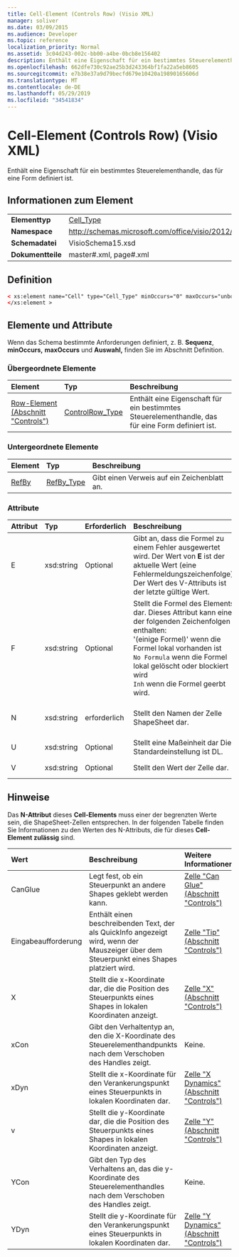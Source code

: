 ```yaml
---
title: Cell-Element (Controls Row) (Visio XML)
manager: soliver
ms.date: 03/09/2015
ms.audience: Developer
ms.topic: reference
localization_priority: Normal
ms.assetid: 3c04d243-002c-bb00-a4be-0bcb8e156402
description: Enthält eine Eigenschaft für ein bestimmtes Steuerelementhandle, das für eine Form definiert ist.
ms.openlocfilehash: 662dfe730c92ae25b3d243364bf1fa22a5eb8605
ms.sourcegitcommit: e7b38e37a9d79becfd679e10420a19890165606d
ms.translationtype: MT
ms.contentlocale: de-DE
ms.lasthandoff: 05/29/2019
ms.locfileid: "34541834"
---
```

# <a name="cell-element-controls-row-visio-xml"></a>Cell-Element (Controls Row) (Visio XML)

Enthält eine Eigenschaft für ein bestimmtes Steuerelementhandle, das für eine Form definiert ist.
  
## <a name="element-information"></a>Informationen zum Element

|||
|:-----|:-----|
|**Elementtyp** <br/> |[Cell_Type](cell_type-complextypevisio-xml.md) <br/> |
|**Namespace** <br/> |http://schemas.microsoft.com/office/visio/2012/main  <br/> |
|**Schemadatei** <br/> |VisioSchema15.xsd  <br/> |
|**Dokumentteile** <br/> |master#.xml, page#.xml  <br/> |
   
## <a name="definition"></a>Definition

```XML
< xs:element name="Cell" type="Cell_Type" minOccurs="0" maxOccurs="unbounded" >
</xs:element >
```

## <a name="elements-and-attributes"></a>Elemente und Attribute

Wenn das Schema bestimmte Anforderungen definiert, z. B. **Sequenz**, **minOccurs,** **maxOccurs** und **Auswahl,** finden Sie im Abschnitt Definition. 
  
### <a name="parent-elements"></a>Übergeordnete Elemente

|**Element**|**Typ**|**Beschreibung**|
|:-----|:-----|:-----|
|[Row-Element (Abschnitt "Controls")](row-element-controls-sectionvisio-xml.md) <br/> |[ControlRow_Type](controlrow_type-complextypevisio-xml.md) <br/> |Enthält eine Eigenschaft für ein bestimmtes Steuerelementhandle, das für eine Form definiert ist.  <br/> |
   
### <a name="child-elements"></a>Untergeordnete Elemente

|**Element**|**Typ**|**Beschreibung**|
|:-----|:-----|:-----|
|[RefBy](refby-element-cell_type-complextypevisio-xml.md) <br/> |[RefBy_Type](refby_type-complextypevisio-xml.md) <br/> |Gibt einen Verweis auf ein Zeichenblatt an.  <br/> |
   
### <a name="attributes"></a>Attribute

|**Attribut**|**Typ**|**Erforderlich**|**Beschreibung**|**Mögliche Werte**|
|:-----|:-----|:-----|:-----|:-----|
|E  <br/> |xsd:string  <br/> |Optional  <br/> |Gibt an, dass die Formel zu einem Fehler ausgewertet wird. Der Wert von **E** ist der aktuelle Wert (eine Fehlermeldungszeichenfolge); Der Wert  des V-Attributs ist der letzte gültige Wert.  <br/> |Eine Fehlermeldungszeichenfolge.  <br/> |
|F  <br/> |xsd:string  <br/> |Optional  <br/> | Stellt die Formel des Elements dar. Dieses Attribut kann eine der folgenden Zeichenfolgen enthalten:  <br/>  '(einige Formel)' wenn die Formel lokal vorhanden ist  <br/>  `No Formula` wenn die Formel lokal gelöscht oder blockiert wird  <br/>  `Inh` wenn die Formel geerbt wird.  <br/> |Eine Formel.  <br/> |
|N  <br/> |xsd:string  <br/> |erforderlich  <br/> |Stellt den Namen der Zelle ShapeSheet dar.  <br/> |Der Name der Zelle ShapeSheet.  <br/> Weitere Informationen finden Sie im Abschnitt "Hinweise".  <br/> |
|U  <br/> |xsd:string  <br/> |Optional  <br/> |Stellt eine Maßeinheit dar Die Standardeinstellung ist DL.  <br/> |Die Einheiten der Zelle.  <br/> |
|V  <br/> |xsd:string  <br/> |Optional  <br/> |Stellt den Wert der Zelle dar.  <br/> |Der Wert der Zelle ShapeSheet.  <br/> |
   
## <a name="remarks"></a>Hinweise

Das **N-Attribut** dieses **Cell-Elements** muss einer der begrenzten Werte sein, die ShapeSheet-Zellen entsprechen. In der folgenden Tabelle finden Sie  Informationen zu den Werten des N-Attributs, die für dieses **Cell-Element zulässig** sind. 
  
|**Wert**|**Beschreibung**|**Weitere Informationen**|
|:-----|:-----|:-----|
|CanGlue  <br/> |Legt fest, ob ein Steuerpunkt an andere Shapes geklebt werden kann.  <br/> |[Zelle "Can Glue" (Abschnitt "Controls")](can-glue-cell-controls-section.md) <br/> |
|Eingabeaufforderung  <br/> |Enthält einen beschreibenden Text, der als QuickInfo angezeigt wird, wenn der Mauszeiger über dem Steuerpunkt eines Shapes platziert wird.  <br/> |[Zelle "Tip" (Abschnitt "Controls")](tip-cell-controls-section.md) <br/> |
|X  <br/> |Stellt die x-Koordinate dar, die die Position des Steuerpunkts eines Shapes in lokalen Koordinaten anzeigt.  <br/> |[Zelle "X" (Abschnitt "Controls")](x-cell-controls-section.md) <br/> |
|xCon  <br/> |Gibt den Verhaltentyp an, den die X-Koordinate des Steuerelementhandpunkts nach dem Verschoben des Handles zeigt.  <br/> |Keine.  <br/> |
|xDyn  <br/> |Stellt die x-Koordinate für den Verankerungspunkt eines Steuerpunkts in lokalen Koordinaten dar.  <br/> |[Zelle "X Dynamics" (Abschnitt "Controls")](x-dynamics-cell-controls-section.md) <br/> |
|v  <br/> |Stellt die y-Koordinate dar, die die Position des Steuerpunkts eines Shapes in lokalen Koordinaten anzeigt.  <br/> |[Zelle "Y" (Abschnitt "Controls")](y-cell-controls-section.md) <br/> |
|YCon  <br/> |Gibt den Typ des Verhaltens an, das die y-Koordinate des Steuerelementhandles nach dem Verschoben des Handles zeigt.  <br/> |Keine.  <br/> |
|YDyn  <br/> |Stellt die y-Koordinate für den Verankerungspunkt eines Steuerpunkts in lokalen Koordinaten dar.  <br/> |[Zelle "Y Dynamics" (Abschnitt "Controls")](y-dynamics-cell-controls-section.md) <br/> |
   

